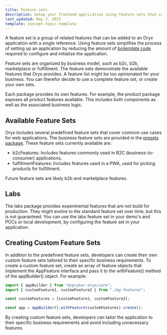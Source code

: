 ```yaml
---
title: Feature sets
description: Setup your frontend application using feature sets that contain all standard features
last_updated: May 3, 2023
template: concept-topic-template
---
```


A feature set is a group of related features that can be added to an Oryx application with a single reference. Using feature sets simplifies the process of setting up an application by reducing the amount of [boilerplate code](./boilerplate.md) required to configure and initialize the application.

Feature sets are organized by business model, such as b2c, b2b, marketplace or fulfillment. The feature sets demonstrate the available features that Oryx provides. A feature list might be too opinionated for your business. You can therefor decide to use a complete feature set, or create your own sets.

Each package provides its own features. For example, the product package exposes all product features available. This includes both components as well as the associated business logic.

## Available Feature Sets

Oryx includes several predefined feature sets that cover common use cases for web applications. The business feature sets are provided in the [presets package](./presets.md). These feature sets currently available are:

- b2cFeatures: Includes features commonly used in B2C (business-to-consumer) applications.
- fulfillmentFeatures: Includes features used in a PWA, used for picking products for fulfillment.

Future feature sets are likely b2b and marketplace features.

## Labs

The labs package provides experimental features that are not build for production. They might evolve to the standard feature set over time, but this is not guaranteed. You can use the labs feature set in your demo's and POCs or local development, by configuring the feature set in your application.

## Creating Custom Feature Sets

In addition to the predefined feature sets, developers can create their own custom feature sets tailored to their specific business requirements. To create a custom feature set, create an array of feature objects that implement the AppFeature interface and pass it to the withFeature() method of the appBuilder() object. For example:

```ts
import { appBuilder } from "@spryker-oryx/core";
import { customFeature1, customFeature2 } from "./my-features";

const customFeatures = [customFeature1, customFeature2];

const app = appBuilder().withFeature(customFeatures).create();
```

By creating custom feature sets, developers can tailor the application to their specific business requirements and avoid including unnecessary features.
